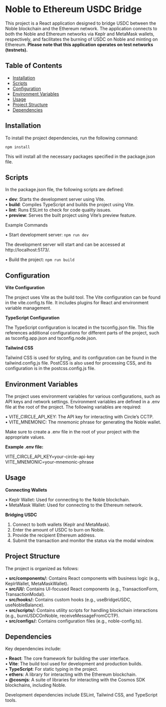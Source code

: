 # **Noble to Ethereum USDC Bridge**

This project is a React application designed to bridge USDC between the Noble blockchain and the Ethereum network. The application connects to both the Noble and Ethereum networks via Keplr and MetaMask wallets, respectively, and facilitates the burning of USDC on Noble and minting on Ethereum. **Please note that this application operates on test networks (testnets).**

## **Table of Contents**

- [Installation](#installation)
- [Scripts](#scripts)
- [Configuration](#configuration)
- [Environment Variables](#environment-variables)
- [Usage](#usage)
- [Project Structure](#project-structure)
- [Dependencies](#dependencies)

## **Installation**

To install the project dependencies, run the following command:

```npm install```

This will install all the necessary packages specified in the package.json file.

## **Scripts**

In the package.json file, the following scripts are defined:

•	<b>dev</b>: Starts the development server using Vite.</br>
•	<b>build</b>: Compiles TypeScript and builds the project using Vite.</br>
•	<b>lint</b>: Runs ESLint to check for code quality issues.</br>
•	<b>preview</b>: Serves the built project using Vite’s preview feature.</br>

Example Commands

•	Start development server:
```npm run dev```

The development server will start and can be accessed at http://localhost:5173/.

•	Build the project:
 ```npm run build```

 
## **Configuration**

<b>Vite Configuration</b>

The project uses Vite as the build tool. The Vite configuration can be found in the vite.config.ts file. It includes plugins for React and environment variable management.

<b>TypeScript Configuration</b>

The TypeScript configuration is located in the tsconfig.json file. This file references additional configurations for different parts of the project, such as tsconfig.app.json and tsconfig.node.json.

<b>Tailwind CSS</b>

Tailwind CSS is used for styling, and its configuration can be found in the tailwind.config.js file. PostCSS is also used for processing CSS, and its configuration is in the postcss.config.js file.

## **Environment Variables**

The project uses environment variables for various configurations, such as API keys and network settings. Environment variables are defined in a .env file at the root of the project. The following variables are required:

•   VITE_CIRCLE_API_KEY: The API key for interacting with Circle’s CCTP. </br>
•   VITE_MNEMONIC: The mnemonic phrase for generating the Noble wallet.

Make sure to create a .env file in the root of your project with the appropriate values.

<b>Example .env file:</b>

VITE_CIRCLE_API_KEY=your-circle-api-key </br>
VITE_MNEMONIC=your-mnemonic-phrase

## **Usage**

<b>Connecting Wallets</b>

•   Keplr Wallet: Used for connecting to the Noble blockchain. </br>
•   MetaMask Wallet: Used for connecting to the Ethereum network.

<b>Bridging USDC</b>

1.	Connect to both wallets (Keplr and MetaMask).
2.	Enter the amount of USDC to burn on Noble.
3.	Provide the recipient Ethereum address.
4.	Submit the transaction and monitor the status via the modal window.

## **Project Structure**

The project is organized as follows:

•	<b>src/components/:</b> Contains React components with business logic (e.g., KeplrWallet, MetaMaskWallet). </br>
•	<b>src/UI/:</b> Contains UI-focused React components (e.g., TransactionForm, TransactionModal). </br>
•	<b>src/hooks/:</b> Contains custom hooks (e.g., useBridgeUSDC, useNobleBalance). </br>
•	<b>src/scripts/:</b> Contains utility scripts for handling blockchain interactions (e.g., burnUSDCOnNoble, receiveMessageFromCCTP). </br>
•	<b>src/configs/:</b> Contains configuration files (e.g., noble-config.ts). </br>

## **Dependencies**

Key dependencies include:

•	<b>React</b>: The core framework for building the user interface.</br>
•	<b>Vite</b>: The build tool used for development and production builds.</br>
•	<b>TypeScript</b>: For static typing in the project.</br>
•	<b>ethers</b>: A library for interacting with the Ethereum blockchain.</br>
•	<b>@cosmjs</b>: A suite of libraries for interacting with the Cosmos SDK blockchains, including Noble.</br>

Development dependencies include ESLint, Tailwind CSS, and TypeScript tools.



 


